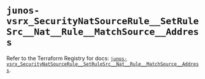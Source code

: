 # `junos-vsrx_SecurityNatSourceRule__SetRuleSrc__Nat__Rule__MatchSource__Address`

Refer to the Terraform Registry for docs: [`junos-vsrx_SecurityNatSourceRule__SetRuleSrc__Nat__Rule__MatchSource__Address`](https://registry.terraform.io/providers/juniper/junos-vsrx/20.32.106/docs/resources/security_nat_source_rule__set_rule_src__nat__rule__match_source__address).
